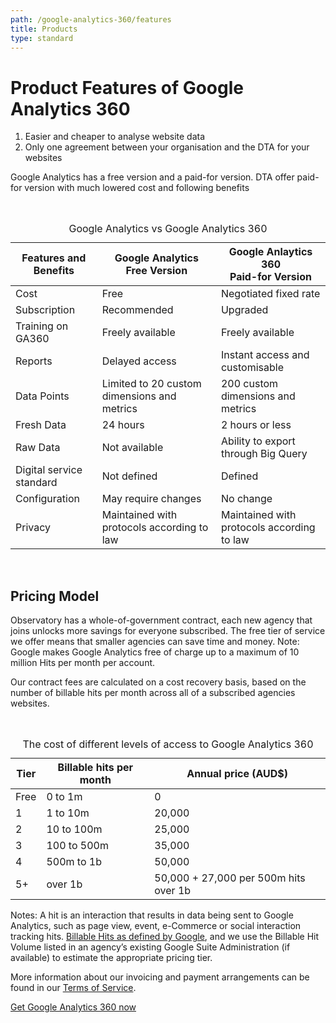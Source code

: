 ```yaml
---
path: /google-analytics-360/features
title: Products
type: standard
---
```


# Product Features of Google Analytics 360

1. Easier and cheaper to analyse website data
2. Only one agreement between your organisation and the DTA for your websites

Google Analytics has a free version and a paid-for version.
DTA offer paid-for version with much lowered cost and following benefits

<br/>
<div>
    <table class="au-table au-table--striped max-42">
        <caption class="au-table__caption">Google Analytics vs Google Analytics 360</caption>
        <thead class="au-table__head">
        <tr class="au-table__row">
            <th scope="col" class="au-table__header">Features and Benefits</th>
            <th scope="col" class="au-table__header au-table__header">Google Analytics <br/>Free Version</th>
            <th scope="col" class="au-table__header au-table__header">Google Anlaytics 360 <br/>Paid-for Version</th>
        </tr>
        </thead>
        <tbody class="au-table__body">
        <tr class="au-table__row">
            <td class="au-table__cell">Cost</td>
            <td class="au-table__cell au-table__cell">Free</td>
            <td class="au-table__cell au-table__cell">Negotiated fixed rate</td>
        </tr>
        <tr class="au-table__row">
            <td class="au-table__cell">Subscription</td>
            <td class="au-table__cell au-table__cell">Recommended</td>
            <td class="au-table__cell au-table__cell">Upgraded</td>
        </tr>
        <tr class="au-table__row">
            <td class="au-table__cell">Training on GA360</td>
            <td class="au-table__cell au-table__cell">Freely available</td>
            <td class="au-table__cell au-table__cell">Freely available</td>
        </tr>
        <tr class="au-table__row">
            <td class="au-table__cell">Reports</td>
            <td class="au-table__cell au-table__cell">Delayed access</td>
            <td class="au-table__cell au-table__cell">Instant access and customisable</td>
        </tr>
        <tr class="au-table__row">
            <td class="au-table__cell">Data Points</td>
            <td class="au-table__cell au-table__cell">Limited to 20 custom dimensions and metrics</td>
            <td class="au-table__cell au-table__cell">200 custom dimensions and metrics</td>
        </tr>
        <tr class="au-table__row">
            <td class="au-table__cell">Fresh Data</td>
            <td class="au-table__cell au-table__cell">24 hours</td>
            <td class="au-table__cell au-table__cell">2 hours or less</td>
        </tr>
        <tr class="au-table__row">
            <td class="au-table__cell">Raw Data</td>
            <td class="au-table__cell au-table__cell">Not available</td>
            <td class="au-table__cell au-table__cell">Ability to export through Big Query</td>
        </tr>
        <tr class="au-table__row">
            <td class="au-table__cell">Digital service standard</td>
            <td class="au-table__cell au-table__cell">Not defined</td>
            <td class="au-table__cell au-table__cell">Defined</td>
        </tr>
        <tr class="au-table__row">
            <td class="au-table__cell">Configuration</td>
            <td class="au-table__cell au-table__cell">May require changes</td>
            <td class="au-table__cell au-table__cell">No change</td>
        </tr>
        <tr class="au-table__row">
            <td class="au-table__cell">Privacy</td>
            <td class="au-table__cell au-table__cell">Maintained with protocols according to law</td>
            <td class="au-table__cell au-table__cell">Maintained with protocols according to law</td>
        </tr>
        </tbody>
    </table>
</div>
<br/>

## Pricing Model

Observatory has a whole-of-government contract, each new agency that joins unlocks more savings for everyone subscribed. The free tier of service we offer means that smaller agencies can save time and money.
Note: Google makes Google Analytics free of charge up to a maximum of 10 million Hits per month per account.

Our contract fees are calculated on a cost recovery basis, based on the number of billable hits per month across all of a subscribed agencies websites.

<br/>

<div>
    <table class="au-table au-table--striped max-42">
        <caption class="au-table__caption">The cost of different levels of access to Google Analytics 360</caption>
        <thead class="au-table__head">
        <tr class="au-table__row">
            <th scope="col" class="au-table__header">Tier</th>
            <th scope="col" class="au-table__header au-table__header">Billable hits per month</th>
            <th scope="col" class="au-table__header au-table__header">Annual price (AUD$)</th>
        </tr>
        </thead>
        <tbody class="au-table__body">
        <tr class="au-table__row">
            <td class="au-table__cell">Free</td>
            <td class="au-table__cell au-table__cell">0 to 1m</td>
            <td class="au-table__cell au-table__cell">0</td>
        </tr>
        <tr class="au-table__row">
            <td class="au-table__cell">1</td>
            <td class="au-table__cell au-table__cell">1 to 10m</td>
            <td class="au-table__cell au-table__cell">20,000</td>
        </tr>
        <tr class="au-table__row">
            <td class="au-table__cell">2</td>
            <td class="au-table__cell au-table__cell">10 to 100m</td>
            <td class="au-table__cell au-table__cell">25,000</td>
        </tr>
            <tr class="au-table__row">
            <td class="au-table__cell">3</td>
            <td class="au-table__cell au-table__cell">100 to 500m</td>
            <td class="au-table__cell au-table__cell">35,000</td>
        </tr>
            <tr class="au-table__row">
            <td class="au-table__cell">4</td>
            <td class="au-table__cell au-table__cell">500m to 1b</td>
            <td class="au-table__cell au-table__cell">50,000</td>
        </tr>
            <tr class="au-table__row">
            <td class="au-table__cell">5+</td>
            <td class="au-table__cell au-table__cell">over 1b</td>
            <td class="au-table__cell au-table__cell">50,000 + 27,000 per 500m hits over 1b</td>
        </tr>
    </table>
</div>

Notes: A hit is an interaction that results in data being sent to Google Analytics, such as page view, event, e-Commerce or social interaction tracking hits. [Billable Hits as defined by Google](https://support.google.com/analytics/answer/6086082?hl=en), and we use the Billable Hit Volume listed in an agency’s existing Google Suite Administration (if available) to estimate the appropriate pricing tier.

More information about our invoicing and payment arrangements can be found in our [Terms of Service](/get-started/google-analytics-360/terms-of-service).

<a href="/get-started/google-analytics-360/sign-up" class="au-btn">Get Google Analytics 360 now</a>